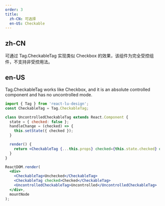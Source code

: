 ```yaml
---
order: 3
title:
  zh-CN: 可选择
  en-US: Checkable
---
```


## zh-CN

可通过 Tag.CheckableTag 实现类似 Checkbox 的效果，该组件为完全受控组件，不支持非受控用法。

## en-US

Tag.CheckableTag works like Checkbox, and it is an absolute controlled component and has no uncontrolled mode.

````jsx
import { Tag } from 'react-lu-design';
const CheckableTag = Tag.CheckableTag;

class UncontrolledCheckableTag extends React.Component {
  state = { checked: false };
  handleChange = (checked) => {
    this.setState({ checked });
  }

  render() {
    return <CheckableTag {...this.props} checked={this.state.checked} onChange={this.handleChange} />;
  }
}

ReactDOM.render(
  <div>
    <CheckableTag>Unchecked</CheckableTag>
    <CheckableTag checked>Checked</CheckableTag>
    <UncontrolledCheckableTag>Uncontrolled</UncontrolledCheckableTag>
  </div>,
  mountNode
);
````
